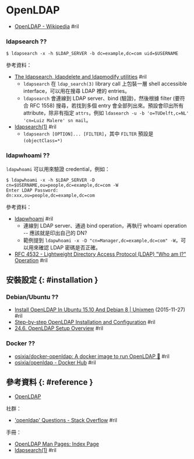 # OpenLDAP

  - [OpenLDAP \- Wikipedia](https://en.wikipedia.org/wiki/OpenLDAP) #ril

### ldapsearch ??

```
$ ldapsearch -x -h $LDAP_SERVER -b dc=example,dc=com uid=$USERNAME
```

參考資料：

  - [The ldapsearch, ldapdelete and ldapmodify utilities](http://en.tldp.org/HOWTO/LDAP-HOWTO/utilities.html) #ril
      - `ldapsearch` 在 `ldap_search(3)` library call 上包裝一層 shell accessible interface，可以用在搜尋 LDAP 裡的 entries。
      - `ldapsearch` 會連線到 LDAP server、bind (驗證)，然後根據 filter (要符合 RFC 1558) 搜尋，若找到多個 entry 會全部列出來。預設會印出所有 attribute，除非有指定 `attrs`，例如 `ldasearch -u -b 'o=TUDelft,c=NL' 'cn=Luiz Malere' sn mail`。
  - [ldapsearch(1)](https://www.openldap.org/software/man.cgi?query=ldapsearch) #ril
      - `ldapsearch [OPTION]... [FILTER]`，其中 `FILTER` 預設是 `(objectClass=*)`

### ldapwhoami ??

`ldapwhoami` 可以用來驗證 credential，例如：

```
$ ldapwhoami -x -h $LDAP_SERVER -D cn=$USERNAME,ou=people,dc=example,dc=com -W
Enter LDAP Password:
dn:xxx,ou=people,dc=example,dc=com
```

參考資料：

  - [ldapwhoami](https://www.openldap.org/software/man.cgi?query=ldapwhoami) #ril
      - 連線到 LDAP server、通過 bind operation，再執行 whoami operation -- 應該就是印出自己的 DN?
      - 範例提到 `ldapwhoami -x -D "cn=Manager,dc=example,dc=com" -W`，可以用來確認 LDAP 密碼是否正確。
  - [RFC 4532 \- Lightweight Directory Access Protocol (LDAP) "Who am I?" Operation](https://tools.ietf.org/html/rfc4532) #ril

## 安裝設定 {: #installation }

### Debian/Ubuntu ??

  - [Install OpenLDAP In Ubuntu 15\.10 And Debian 8 \| Unixmen](https://www.unixmen.com/install-openldap-in-ubuntu-15-10-and-debian-8/) (2015-11-27) #ril
  - [Step\-by\-step OpenLDAP Installation and Configuration](https://www.howtoforge.com/linux_openldap_setup_server_client) #ril
  - [24\.6\. OpenLDAP Setup Overview](https://www.centos.org/docs/5/html/Deployment_Guide-en-US/s1-ldap-quickstart.html) #ril

### Docker ??

  - [osixia/docker\-openldap: A docker image to run OpenLDAP 🐳](https://github.com/osixia/docker-openldap) #ril
  - [osixia/openldap \- Docker Hub](https://hub.docker.com/r/osixia/openldap/) #ril

## 參考資料 {: #reference }

  - [OpenLDAP](https://www.openldap.org/)

社群：

  - ['openldap' Questions - Stack Overflow](https://stackoverflow.com/questions/tagged/openldap) #ril

手冊：

  - [OpenLDAP Man Pages: Index Page](https://www.openldap.org/software/man.cgi)
  - [ldapsearch(1)](https://www.openldap.org/software/man.cgi?query=ldapsearch) #ril
